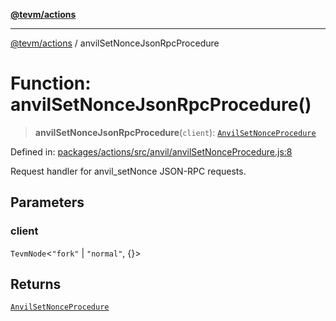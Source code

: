 [**@tevm/actions**](../README.md)

***

[@tevm/actions](../globals.md) / anvilSetNonceJsonRpcProcedure

# Function: anvilSetNonceJsonRpcProcedure()

> **anvilSetNonceJsonRpcProcedure**(`client`): [`AnvilSetNonceProcedure`](../type-aliases/AnvilSetNonceProcedure.md)

Defined in: [packages/actions/src/anvil/anvilSetNonceProcedure.js:8](https://github.com/evmts/tevm-monorepo/blob/main/packages/actions/src/anvil/anvilSetNonceProcedure.js#L8)

Request handler for anvil_setNonce JSON-RPC requests.

## Parameters

### client

`TevmNode`\<`"fork"` \| `"normal"`, \{\}\>

## Returns

[`AnvilSetNonceProcedure`](../type-aliases/AnvilSetNonceProcedure.md)
